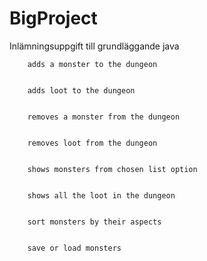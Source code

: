 # BigProject
Inlämningsuppgift till grundläggande java

        adds a monster to the dungeon
        
        
        adds loot to the dungeon
        
        
        removes a monster from the dungeon
        
        
        removes loot from the dungeon
        
        
        shows monsters from chosen list option
        
        
        shows all the loot in the dungeon
        
        
        sort monsters by their aspects 
        
        
        save or load monsters
